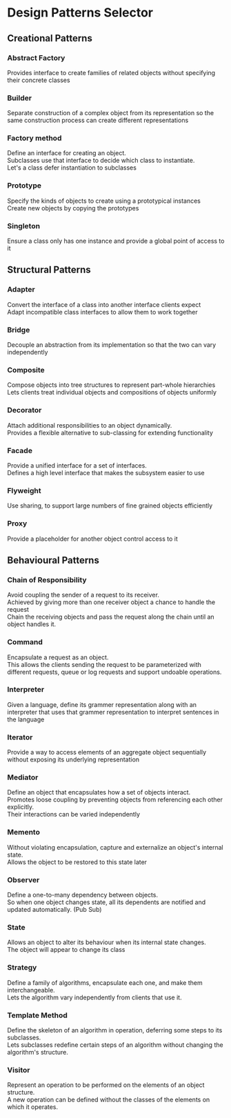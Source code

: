 # Design Patterns Selector

## Creational Patterns

### Abstract Factory

Provides interface to create families of related objects without specifying their concrete classes

### Builder

Separate construction of a complex object from its representation so the same construction process can create different representations

### Factory method

Define an interface for creating an object.  
Subclasses use that interface to decide which class to instantiate.  
Let's a class defer instantiation to subclasses

### Prototype

Specify the kinds of objects to create using a prototypical instances  
Create new objects by copying the prototypes

### Singleton

Ensure a class only has one instance and provide a global point of access to it

## Structural Patterns

### Adapter

Convert the interface of a class into another interface clients expect  
Adapt incompatible class interfaces to allow them to work together

### Bridge

Decouple an abstraction from its implementation so that the two can vary independently

### Composite

Compose objects into tree structures to represent part-whole hierarchies  
Lets clients treat individual objects and compositions of objects uniformly

### Decorator

Attach additional responsibilities to an object dynamically.  
Provides a flexible alternative to sub-classing for extending functionality  

### Facade

Provide a unified interface for a set of interfaces.  
Defines a high level interface that makes the subsystem easier to use  

### Flyweight

Use sharing, to support large numbers of fine grained objects efficiently

### Proxy

Provide a placeholder for another object control access to it

## Behavioural Patterns

### Chain of Responsibility

Avoid coupling the sender of a request to its receiver.  
Achieved by giving more than one receiver object a chance to handle the request  
Chain the receiving objects and pass the request along the chain until an object handles it.

### Command

Encapsulate a request as an object.  
This allows the clients sending the request to be parameterized with different requests, queue or log requests and support undoable operations.  

### Interpreter

Given a language, define its grammer representation along with an interpreter that uses that grammer representation to interpret sentences in the language

### Iterator

Provide a way to access elements of an aggregate object sequentially without exposing its underlying representation

### Mediator

Define an object that encapsulates how a set of objects interact.  
Promotes loose coupling by preventing objects from referencing each other explicitly.  
Their interactions can be varied independently

### Memento

Without violating encapsulation, capture and externalize an object's internal state.  
Allows the object to be restored to this state later

### Observer 

Define a one-to-many dependency between objects.  
So when one object changes state, all its dependents are notified and updated automatically. (Pub Sub)

### State

Allows an object to alter its behaviour when its internal state changes.  
The object will appear to change its class

### Strategy

Define a family of algorithms, encapsulate each one, and make them interchangeable.  
Lets the algorithm vary independently from clients that use it.

### Template Method

Define the skeleton of an algorithm in operation, deferring some steps to its subclasses.  
Lets subclasses redefine certain steps of an algorithm without changing the algorithm's structure.

### Visitor

Represent an operation to be performed on the elements of an object structure.  
A new operation can be defined without the classes of the elements on which it operates.
